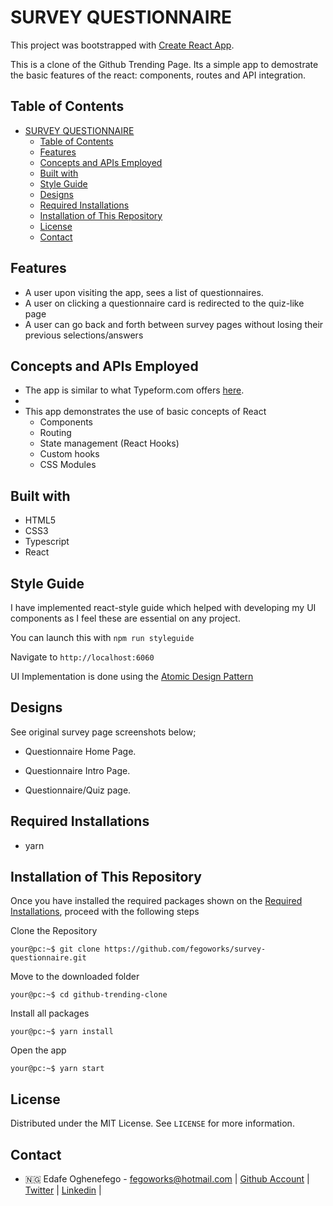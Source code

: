 # SURVEY QUESTIONNAIRE

This project was bootstrapped with [Create React App](https://github.com/facebook/create-react-app).

This is a clone of the Github Trending Page. Its a simple app to demostrate the basic features of the react: components, routes and API integration.

## Table of Contents

- [SURVEY QUESTIONNAIRE](#survey-questionnaire)
  - [Table of Contents](#table-of-contents)
  - [Features](#features)
  - [Concepts and APIs Employed](#concepts-and-apis-employed)
  - [Built with](#built-with)
  - [Style Guide](#style-guide)
  - [Designs](#designs)
  - [Required Installations](#required-installations)
  - [Installation of This Repository](#installation-of-this-repository)
  - [License](#license)
  - [Contact](#contact)

<!-- Features -->

## Features

- A user upon visiting the app, sees a list of questionnaires.
- A user on clicking a questionnaire card is redirected to the quiz-like page
- A user can go back and forth between survey pages without losing their previous selections/answers

<!-- concepts and apis employed -->

## Concepts and APIs Employed

- The app is similar to what Typeform.com offers [here](https://www.typeform.com/#home-examples).
- 
- This app demonstrates the use of basic concepts of React 
  - Components
  - Routing
  - State management (React Hooks)
  - Custom hooks
  - CSS Modules

<!-- BUILT wITH -->

## Built with

- HTML5
- CSS3
- Typescript
- React
  
<!-- STYLE GUIDE -->
## Style Guide

I have implemented react-style guide which helped with developing my UI components as I feel these are essential on any project.

You can launch this with `npm run styleguide`

Navigate to `http://localhost:6060`

UI Implementation is done using the [Atomic Design Pattern](http://atomicdesign.bradfrost.com/chapter-2/)


<!-- DESIGNS -->

## Designs

See original survey page screenshots below;

- Questionnaire Home Page.

- Questionnaire Intro Page.

- Questionnaire/Quiz page.

<!-- REQUIRED INSTALLATION -->

## Required Installations

- yarn

<!-- INSTALLATION -->

## Installation of This Repository

Once you have installed the required packages shown on the [Required Installations](#required-installations), proceed with the following steps

Clone the Repository

```Shell
your@pc:~$ git clone https://github.com/fegoworks/survey-questionnaire.git
```

Move to the downloaded folder

```Shell
your@pc:~$ cd github-trending-clone
```

Install all packages

```Shell
your@pc:~$ yarn install
```

Open the app

```Shell
your@pc:~$ yarn start
```

## License

Distributed under the MIT License. See `LICENSE` for more information.

<!-- CONTACT -->

## Contact

- 🇳🇬 Edafe Oghenefego - fegoworks@hotmail.com | [Github Account](https://github.com/fegoworks) | [Twitter](https://twitter.com/@realfego) | [Linkedin](https://linkedin.com/in/oghenefego-edafe) | 

